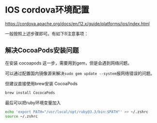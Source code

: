 # IOS cordova环境配置

https://cordova.apache.org/docs/en/12.x/guide/platforms/ios/index.html

一般按照上述步骤即可。有如下ß注意事项：

## 解决CocoaPods安装问题
在安装 cocoapods 这一步，需要用到gem，但是会遇到网络问题。

可以通过配置国内镜像源来解决`sudo gem update --system`报网络错误的问题。

但建议直接使用brew安装 CocoaPods
```zsh
brew install CococaPods
```
最后可以把ruby环境变量加入
```zsh
echo 'export PATH="/usr/local/opt/ruby@3.3/bin:$PATH"' >> ~/.zshrc
source ~/.zshrc
```